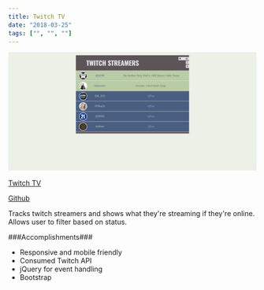 ```yaml
---
title: Twitch TV
date: "2018-03-25"
tags: ["", "", ""]
---
```


![Twitch TV](../assets/twitch-tv-573.png "Twitch TV")

[Twitch TV](https://jenlky.github.io/twitch-tv/)

[Github](https://github.com/jenlky/twitch-tv)

Tracks twitch streamers and shows what they're streaming if they're online. Allows user to filter based on status.

###Accomplishments###

- Responsive and mobile friendly
- Consumed Twitch API
- jQuery for event handling
- Bootstrap
